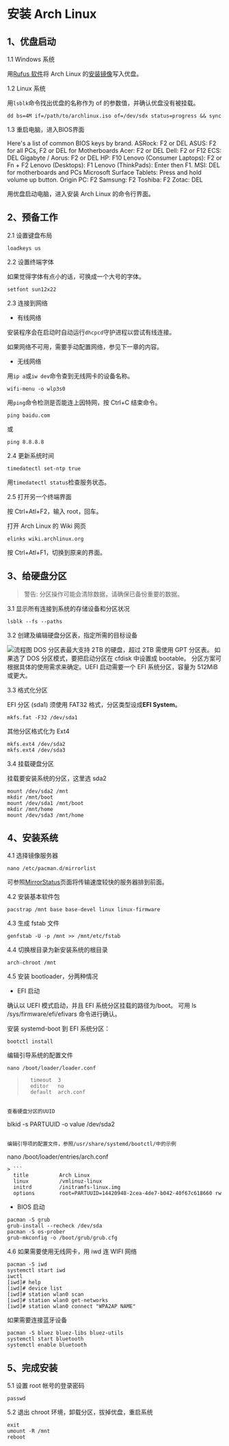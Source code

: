 # 安装 Arch Linux

## 1、优盘启动

1.1 Windows 系统

用[Rufus 软件](https://rufus.akeo.ie/)将 Arch Linux 的[安装镜像](https://www.archlinux.org/download/)写入优盘。

1.2 Linux 系统

用`lsblk`命令找出优盘的名称作为 of 的参数值，并确认优盘没有被挂载。

```
dd bs=4M if=/path/to/archlinux.iso of=/dev/sdx status=progress && sync
```

1.3 重启电脑，进入BIOS界面

Here's a list of common BIOS keys by brand.
ASRock: F2 or DEL
ASUS: F2 for all PCs, F2 or DEL for Motherboards
Acer: F2 or DEL
Dell: F2 or F12
ECS: DEL
Gigabyte / Aorus: F2 or DEL
HP: F10
Lenovo (Consumer Laptops): F2 or Fn + F2
Lenovo (Desktops): F1
Lenovo (ThinkPads): Enter then F1.
MSI: DEL for motherboards and PCs
Microsoft Surface Tablets: Press and hold volume up button.
Origin PC: F2
Samsung: F2
Toshiba: F2
Zotac: DEL

用优盘启动电脑，进入安装 Arch Linux 的命令行界面。

## 2、预备工作

2.1 设置键盘布局

```
loadkeys us
```

2.2 设置终端字体

如果觉得字体有点小的话，可换成一个大号的字体。

```
setfont sun12x22
```

2.3 连接到网络

- 有线网络

安装程序会在启动时自动运行`dhcpcd`守护进程以尝试有线连接。

如果网络不可用，需要手动配置网络，参见下一章的内容。

- 无线网络

用`ip a`或`iw dev`命令查到无线网卡的设备名称。

```
wifi-menu -o wlp3s0
```

用`ping`命令检测是否能连上因特网，按 Ctrl+C 结束命令。

```
ping baidu.com
```

或

```
ping 8.8.8.8
```

2.4 更新系统时间

```
timedatectl set-ntp true
```

用`timedatectl status`检查服务状态。

2.5 打开另一个终端界面

按 Ctrl+Atl+F2，输入 root，回车。

打开 Arch Linux 的 Wiki 网页

```
elinks wiki.archlinux.org
```

按 Ctrl+Atl+F1，切换到原来的界面。

## 3、给硬盘分区

> 警告: 分区操作可能会清除数据，请确保已备份重要的数据。

3.1 显示所有连接到系统的存储设备和分区状况

```
lsblk --fs --paths
```

3.2 创建及编辑硬盘分区表，指定所需的目标设备

![流程图](./diskpart.svg)
DOS 分区表最大支持 2TB 的硬盘，超过 2TB 需使用 GPT 分区表。
如果选了 DOS 分区模式，要把启动分区在 cfdisk 中设置成 bootable。
分区方案可根据具体的使用需求来确定。UEFI 启动需要一个 EFI 系统分区，容量为 512MiB 或更大。

3.3 格式化分区

EFI 分区 (sda1) 须使用 FAT32 格式，分区类型设成**EFI System**。

```
mkfs.fat -F32 /dev/sda1
```

其他分区格式化为 Ext4

```
mkfs.ext4 /dev/sda2
mkfs.ext4 /dev/sda3
```

3.4 挂载硬盘分区

挂载要安装系统的分区，这里选 sda2

```
mount /dev/sda2 /mnt
mkdir /mnt/boot
mount /dev/sda1 /mnt/boot
mkdir /mnt/home
mount /dev/sda3 /mnt/home
```

## 4、安装系统

4.1 选择镜像服务器

```
nano /etc/pacman.d/mirrorlist
```

可参照[MirrorStatus](https://www.archlinux.org/mirrors/status/#successful)页面将传输速度较快的服务器排到前面。

4.2 安装基本软件包

```
pacstrap /mnt base base-devel linux linux-firmware
```

4.3 生成 fstab 文件

```
genfstab -U -p /mnt >> /mnt/etc/fstab
```

4.4 切换根目录为新安装系统的根目录

```
arch-chroot /mnt
```

4.5 安装 bootloader，分两种情况

- EFI 启动

确认以 UEFI 模式启动，并且 EFI 系统分区挂载的路径为/boot。
可用 ls /sys/firmware/efi/efivars 命令进行确认。

安装 systemd-boot 到 EFI 系统分区：

```
bootctl install
```

编辑引导系统的配置文件

```
nano /boot/loader/loader.conf
```

> ```
>   timeout  3
>   editor   no
>   default  arch.conf
> ```

```

查看硬盘分区的UUID
```

blkid -s PARTUUID -o value /dev/sda2

```

编辑引导项的配置文件，参照/usr/share/systemd/bootctl/中的示例
```

nano /boot/loader/entries/arch.conf

````
> ```
  title          Arch Linux
  linux          /vmlinuz-linux
  initrd         /initramfs-linux.img
  options        root=PARTUUID=14420948-2cea-4de7-b042-40f67c618660 rw
````

- BIOS 启动

```
pacman -S grub
grub-install --recheck /dev/sda
pacman -S os-prober
grub-mkconfig -o /boot/grub/grub.cfg
```

4.6 如果需要使用无线网卡，用 iwd 连 WIFI 网络

```
pacman -S iwd
systemctl start iwd
iwctl
[iwd]# help
[iwd]# device list
[iwd]# station wlan0 scan
[iwd]# station wlan0 get-networks
[iwd]# station wlan0 connect "WPA2AP NAME"
```

如果需要连接蓝牙设备

```
pacman -S bluez bluez-libs bluez-utils
systemctl start bluetooth
systemctl enable bluetooth
```

## 5、完成安装

5.1 设置 root 帐号的登录密码

```
passwd
```

5.2 退出 chroot 环境，卸载分区，拔掉优盘，重启系统

```
exit
umount -R /mnt
reboot
```

